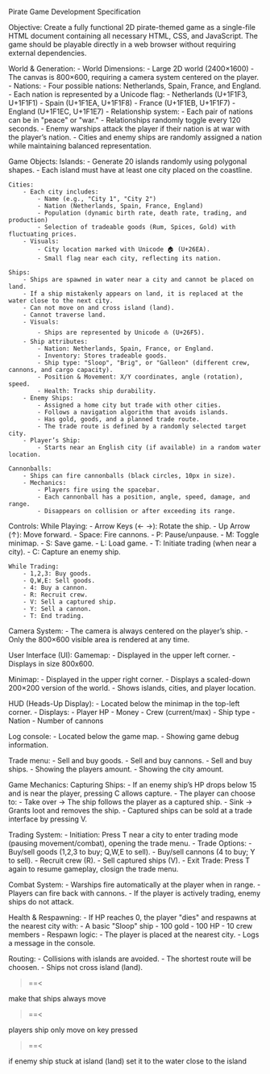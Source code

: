 Pirate Game Development Specification

Objective:
Create a fully functional 2D pirate-themed game as a single-file HTML document containing all necessary HTML, CSS, and JavaScript. The game should be playable directly in a web browser without requiring external dependencies.

World & Generation:
    - World Dimensions:
        - Large 2D world (2400×1600)
        - The canvas is 800×600, requiring a camera system centered on the player.
    - Nations:
        - Four possible nations: Netherlands, Spain, France, and England.
        - Each nation is represented by a Unicode flag:
            - Netherlands (U+1F1F3, U+1F1F1)
            - Spain (U+1F1EA, U+1F1F8)
            - France (U+1F1EB, U+1F1F7)
            - England (U+1F1EC, U+1F1E7)
        - Relationship system:
            - Each pair of nations can be in "peace" or "war."
            - Relationships randomly toggle every 120 seconds.
            - Enemy warships attack the player if their nation is at war with the player’s nation.
        - Cities and enemy ships are randomly assigned a nation while maintaining balanced representation.

Game Objects:
    Islands:
        - Generate 20 islands randomly using polygonal shapes.
        - Each island must have at least one city placed on the coastline.

    Cities:
        - Each city includes:
            - Name (e.g., "City 1", "City 2")
            - Nation (Netherlands, Spain, France, England)
            - Population (dynamic birth rate, death rate, trading, and production)
            - Selection of tradeable goods (Rum, Spices, Gold) with fluctuating prices.
        - Visuals:
            - City location marked with Unicode 🏠 (U+26EA).
            - Small flag near each city, reflecting its nation.

    Ships:
        - Ships are spawned in water near a city and cannot be placed on land.
        - If a ship mistakenly appears on land, it is replaced at the water close to the next city.
        - Can not move on and cross island (land). 
        - Cannot traverse land.
        - Visuals:
            - Ships are represented by Unicode ⛵ (U+26F5).
        - Ship attributes:
            - Nation: Netherlands, Spain, France, or England.
            - Inventory: Stores tradeable goods.
            - Ship type: "Sloop", "Brig", or "Galleon" (different crew, cannons, and cargo capacity).
            - Position & Movement: X/Y coordinates, angle (rotation), speed.
            - Health: Tracks ship durability.
        - Enemy Ships:
            - Assigned a home city but trade with other cities.
            - Follows a navigation algorithm that avoids islands.
            - Has gold, goods, and a planned trade route.
            - The trade route is defined by a randomly selected target city.
        - Player’s Ship:
            - Starts near an English city (if available) in a random water location.

    Cannonballs:
        - Ships can fire cannonballs (black circles, 10px in size).
        - Mechanics:
            - Players fire using the spacebar.
            - Each cannonball has a position, angle, speed, damage, and range.
            - Disappears on collision or after exceeding its range.

Controls:
    While Playing:
        - Arrow Keys (← →): Rotate the ship.
        - Up Arrow (↑): Move forward.
        - Space: Fire cannons.
        - P: Pause/unpause.
        - M: Toggle minimap.
        - S: Save game.
        - L: Load game.
        - T: Initiate trading (when near a city).
        - C: Capture an enemy ship.

    While Trading:
        - 1,2,3: Buy goods.
        - Q,W,E: Sell goods.
        - 4: Buy a cannon.
        - R: Recruit crew.
        - V: Sell a captured ship.
        - Y: Sell a cannon.
        - T: End trading.

Camera System:
    - The camera is always centered on the player’s ship.
    - Only the 800×600 visible area is rendered at any time.

User Interface (UI):
   Gamemap:
      - Displayed in the upper left corner.
      - Displays in size 800x600.

   Minimap:
      - Displayed in the upper right corner. 
      - Displays a scaled-down 200×200 version of the world.
      - Shows islands, cities, and player location.

   HUD (Heads-Up Display):
      - Located below the minimap in the top-left corner.
      - Displays:
         - Player HP
         - Money
         - Crew (current/max)
         - Ship type
         - Nation
         - Number of cannons

   Log console:
      - Located below the game map.
      - Showing game debug information.

   Trade menu:
      - Sell and buy goods.
      - Sell and buy cannons.
      - Sell and buy ships.
      - Showing the players amount.
      - Showing the city amount. 

Game Mechanics:
   Capturing Ships:
      - If an enemy ship’s HP drops below 15 and is near the player, pressing C allows capture.
      - The player can choose to:
         - Take over → The ship follows the player as a captured ship.
         - Sink → Grants loot and removes the ship.
      - Captured ships can be sold at a trade interface by pressing V.

   Trading System:
      - Initiation: Press T near a city to enter trading mode (pausing movement/combat), opening the trade menu. 
      - Trade Options:
         - Buy/sell goods (1,2,3 to buy; Q,W,E to sell).
         - Buy/sell cannons (4 to buy; Y to sell).
         - Recruit crew (R).
         - Sell captured ships (V).
      - Exit Trade: Press T again to resume gameplay, closign the trade menu.

   Combat System:
      - Warships fire automatically at the player when in range.
      - Players can fire back with cannons.
      - If the player is actively trading, enemy ships do not attack.

   Health & Respawning:
      - If HP reaches 0, the player "dies" and respawns at the nearest city with:
         - A basic "Sloop" ship
         - 100 gold
         - 100 HP
         - 10 crew members
      - Respawn logic:
         - The player is placed at the nearest city.
         - Logs a message in the console.

   Routing:
      - Collisions with islands are avoided.
      - The shortest route will be choosen. 
      - Ships not cross island (land).


>==<

make that ships always move

>==<

players ship only move on key pressed

>==<

if enemy ship stuck at island (land) set it to the water close to the island